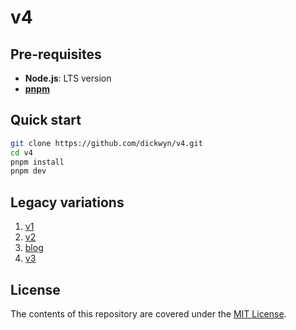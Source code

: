 # v4

## Pre-requisites

- **Node.js**: LTS version
- [**pnpm**](https://pnpm.io/installation)

## Quick start

```sh
git clone https://github.com/dickwyn/v4.git
cd v4
pnpm install
pnpm dev
```

## Legacy variations

1. [v1](https://github.com/dickwyn/v1)
2. [v2](https://github.com/dickwyn/v2)
3. [blog](https://github.com/dickwyn/blog)
4. [v3](https://github.com/dickwyn/v3)

## License

The contents of this repository are covered under the [MIT License](https://github.com/dickwyn/v4/blob/main/LICENSE).
